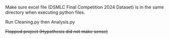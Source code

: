 Make sure excel file (DSMLC Final Competition 2024 Dataset) is in the same directory when executing python files.

Run Cleaning.py then Analysis.py

~~Flopped project (Hypothesis did not make sense)~~
